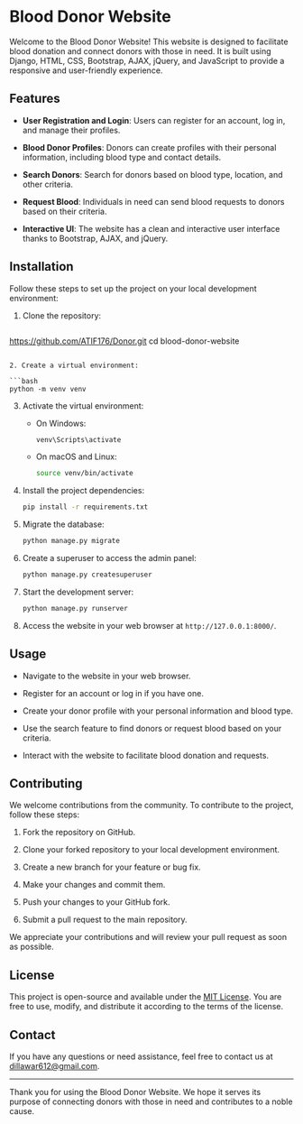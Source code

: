# Blood Donor Website

Welcome to the Blood Donor Website! This website is designed to facilitate blood donation and connect donors with those in need. It is built using Django, HTML, CSS, Bootstrap, AJAX, jQuery, and JavaScript to provide a responsive and user-friendly experience.

## Features

- **User Registration and Login**: Users can register for an account, log in, and manage their profiles.

- **Blood Donor Profiles**: Donors can create profiles with their personal information, including blood type and contact details.

- **Search Donors**: Search for donors based on blood type, location, and other criteria.

- **Request Blood**: Individuals in need can send blood requests to donors based on their criteria.

- **Interactive UI**: The website has a clean and interactive user interface thanks to Bootstrap, AJAX, and jQuery.

## Installation

Follow these steps to set up the project on your local development environment:

1. Clone the repository:

   ```bash
https://github.com/ATIF176/Donor.git
   cd blood-donor-website
   ```

2. Create a virtual environment:

   ```bash
   python -m venv venv
   ```

3. Activate the virtual environment:

   - On Windows:

     ```bash
     venv\Scripts\activate
     ```

   - On macOS and Linux:

     ```bash
     source venv/bin/activate
     ```

4. Install the project dependencies:

   ```bash
   pip install -r requirements.txt
   ```

5. Migrate the database:

   ```bash
   python manage.py migrate
   ```

6. Create a superuser to access the admin panel:

   ```bash
   python manage.py createsuperuser
   ```

7. Start the development server:

   ```bash
   python manage.py runserver
   ```

8. Access the website in your web browser at `http://127.0.0.1:8000/`.

## Usage

- Navigate to the website in your web browser.

- Register for an account or log in if you have one.

- Create your donor profile with your personal information and blood type.

- Use the search feature to find donors or request blood based on your criteria.

- Interact with the website to facilitate blood donation and requests.

## Contributing

We welcome contributions from the community. To contribute to the project, follow these steps:

1. Fork the repository on GitHub.

2. Clone your forked repository to your local development environment.

3. Create a new branch for your feature or bug fix.

4. Make your changes and commit them.

5. Push your changes to your GitHub fork.

6. Submit a pull request to the main repository.

We appreciate your contributions and will review your pull request as soon as possible.

## License

This project is open-source and available under the [MIT License](LICENSE). You are free to use, modify, and distribute it according to the terms of the license.

## Contact

If you have any questions or need assistance, feel free to contact us at dillawar612@gmail.com.

---

Thank you for using the Blood Donor Website. We hope it serves its purpose of connecting donors with those in need and contributes to a noble cause.
